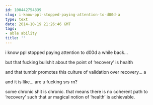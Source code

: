 ```yaml
---
id: 100442754339
slug: i-know-ppl-stopped-paying-attention-to-d00d-a
type: text
date: 2014-10-19 21:26:46 GMT
tags:
- able ability
title: ''
---
```

<p>i know ppl stopped paying attention to d00d a while back&#8230;</p>

<p>but that fucking bullshit about the point of &#8216;recovery&#8217; is health</p>

<p>and that tumblr promotes this culture of validation over recovery&#8230;
a</p>

<p>and it is like&#8230; are u fucking srs rn?</p>

<p>some chronic shit is chronic. that means there is no coherent path to &#8216;recovery&#8217; such that ur magical notion of &#8216;health&#8217; is achievable.</p>
